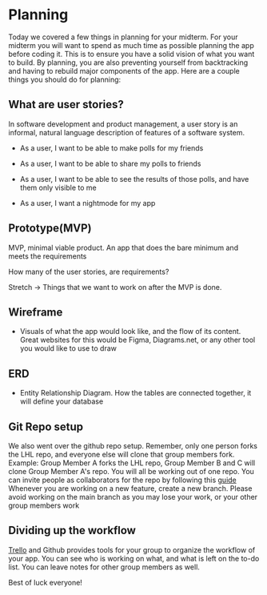 # Planning

Today we covered a few things in planning for your midterm.
For your midterm you will want to spend as much time as possible planning the app before coding it. This is to ensure you have a solid vision of what you want to build. By planning, you are also preventing yourself from backtracking and having to rebuild major components of the app. 
Here are a couple things you should do for planning:

## What are user stories?

In software development and product management, a user story is an informal, natural language description of features of a software system.

- As a user, I want to be able to make polls for my friends

- As a user, I want to be able to share my polls to friends

- As a user, I want to be able to see the results of those polls, and have them only visible to me

- As a user, I want a nightmode for my app

## Prototype(MVP)

MVP, minimal viable product. An app that does the bare minimum and meets the requirements

How many of the user stories, are requirements?

Stretch → Things that we want to work on after the MVP is done.

## Wireframe

- Visuals of what the app would look like, and the flow of its content. Great websites for this would be Figma, Diagrams.net, or any other tool you would like to use to draw

## ERD 

- Entity Relationship Diagram. How the tables are connected together, it will define your database

## Git Repo setup

We also went over the github repo setup.
Remember, only one person forks the LHL repo, and everyone else will clone that group members fork.
Example:
Group Member A forks the LHL repo, Group Member B and C will clone Group Member A's repo.
You will all be working out of one repo. You can invite people as collaborators for the repo by following this [guide](https://docs.github.com/en/account-and-profile/setting-up-and-managing-your-personal-account-on-github/managing-access-to-your-personal-repositories/inviting-collaborators-to-a-personal-repository)
Whenever you are working on a new feature, create a new branch. Please avoid working on the main branch as you may lose your work, or your other group members work

## Dividing up the workflow

[Trello](https://trello.com/) and Github provides tools for your group to organize the workflow of your app. You can see who is working on what, and what is left on the to-do list. You can leave notes for other group members as well.

Best of luck everyone!